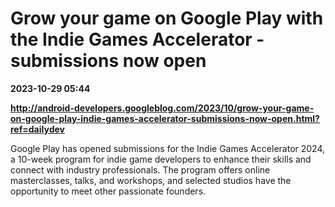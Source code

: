 # Grow your game on Google Play with the Indie Games Accelerator - submissions now open

**2023-10-29 05:44**

**http://android-developers.googleblog.com/2023/10/grow-your-game-on-google-play-indie-games-accelerator-submissions-now-open.html?ref=dailydev**

Google Play has opened submissions for the Indie Games Accelerator 2024, a 10-week program for indie game developers to enhance their skills and connect with industry professionals. The program offers online masterclasses, talks, and workshops, and selected studios have the opportunity to meet other passionate founders.